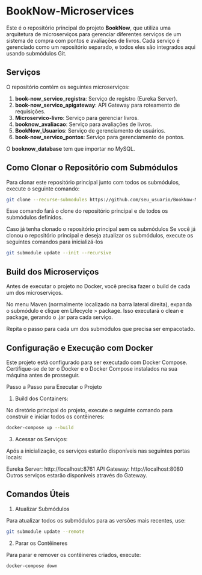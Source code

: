# BookNow-Microservices

Este é o repositório principal do projeto **BookNow**, que utiliza uma arquitetura de microserviços para gerenciar diferentes serviços de um sistema de compra com pontos e avaliações de livros. Cada serviço é gerenciado como um repositório separado, e todos eles são integrados aqui usando submódulos Git.

## Serviços

O repositório contém os seguintes microserviços:

1. **book-now_servico_registra**: Serviço de registro (Eureka Server).
2. **book-now_servico_apigateway**: API Gateway para roteamento de requisições.
3. **Microservico-livro**: Serviço para gerenciar livros.
4. **booknow_avaliacao**: Serviço para avaliações de livros.
5. **BookNow_Usuarios**: Serviço de gerenciamento de usuários.
6. **book-now_servico_pontos**: Serviço para gerenciamento de pontos.


O **booknow_database** tem que importar no MySQL.

## Como Clonar o Repositório com Submódulos

Para clonar este repositório principal junto com todos os submódulos, execute o seguinte comando:

```bash
git clone --recurse-submodules https://github.com/seu_usuario/BookNow-Microservices.git](https://github.com/rafael-fxs/BookNow-Microservices.git
```
Esse comando fará o clone do repositório principal e de todos os submódulos definidos.

Caso já tenha clonado o repositório principal sem os submódulos
Se você já clonou o repositório principal e deseja atualizar os submódulos, execute os seguintes comandos para inicializá-los

```bash
git submodule update --init --recursive
```

## Build dos Microserviços
Antes de executar o projeto no Docker, você precisa fazer o build de cada um dos microserviços.

No menu Maven (normalmente localizado na barra lateral direita), expanda o submódulo e clique em Lifecycle > package. Isso executará o clean e package, gerando o .jar para cada serviço.

Repita o passo para cada um dos submódulos que precisa ser empacotado.

## Configuração e Execução com Docker
Este projeto está configurado para ser executado com Docker Compose. Certifique-se de ter o Docker e o Docker Compose instalados na sua máquina antes de prosseguir.

Passo a Passo para Executar o Projeto
1. Build dos Containers:
   
No diretório principal do projeto, execute o seguinte comando para construir e iniciar todos os contêineres:

```bash
docker-compose up --build
```

3. Acessar os Serviços:

Após a inicialização, os serviços estarão disponíveis nas seguintes portas locais:

Eureka Server: http://localhost:8761
API Gateway: http://localhost:8080
Outros serviços estarão disponíveis através do Gateway.

## Comandos Úteis
1. Atualizar Submódulos
   
Para atualizar todos os submódulos para as versões mais recentes, use:

```bash
git submodule update --remote
```

2. Parar os Contêineres
   
Para parar e remover os contêineres criados, execute:


```bash
docker-compose down
```
